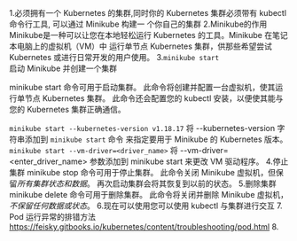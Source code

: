 1.必须拥有一个 Kubernetes 的集群,同时你的 Kubernetes 集群必须带有 kubectl 命令行工具,
可以通过 Minikube 构建一 个你自己的集群
2.Minikube的作用  
Minikube是一种可以让您在本地轻松运行 Kubernetes 的工具。Minikube 在笔记本电脑上的虚拟机（VM）中
运行单节点 Kubernetes 集群，供那些希望尝试 Kubernetes 或进行日常开发的用户使用。
3.`minikube start`  
启动 Minikube 并创建一个集群

minikube start 命令可用于启动集群。
此命令将创建并配置一台虚拟机，使其运行单节点 Kubernetes 集群。
此命令还会配置您的 kubectl 安装，以便使其能与您的 Kubernetes 集群正确通信。

`minikube start --kubernetes-version v1.18.17`
将 --kubernetes-version 字符串添加到 `minikube start` 命令
来指定要用于 Minikube 的 Kubernetes 版本。
`minikube start --vm-driver=<driver_name>`
将 --vm-driver=<enter_driver_name> 参数添加到 minikube start 来更改 VM 驱动程序。
4.停止集群
minikube stop 命令可用于停止集群。
此命令关闭 Minikube 虚拟机，但保留*所有集群状态和数据*。
再次启动集群会将其恢复到以前的状态。
5.删除集群
minikube delete 命令可用于删除集群。
此命令将关闭并删除 Minikube 虚拟机，*不保留任何数据或状态*。
6.现在可以使用您可以使用 kubectl 与集群进行交互
7. Pod 运行异常的排错方法
https://feisky.gitbooks.io/kubernetes/content/troubleshooting/pod.html
8.   

